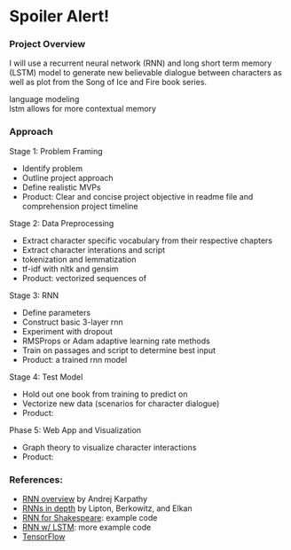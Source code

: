 # Spoiler Alert!

### Project Overview
I will use a recurrent neural network (RNN) and long short term memory (LSTM) model to generate new believable dialogue between characters as well as plot from the Song of Ice and Fire book series.

language modeling   
lstm allows for more contextual memory


### Approach

Stage 1: Problem Framing
- Identify problem
- Outline project approach
- Define realistic MVPs
- Product: Clear and concise project objective in readme file and comprehension project timeline

Stage 2: Data Preprocessing
- Extract character specific vocabulary from their respective chapters
- Extract character interations and script
- tokenization and lemmatization
- tf-idf with nltk and gensim
- Product: vectorized sequences of

Stage 3: RNN
- Define parameters
- Construct basic 3-layer rnn
- Experiment with dropout
- RMSProps or Adam adaptive learning rate methods
- Train on passages and script to determine best input
- Product: a trained rnn model

Stage 4: Test Model
- Hold out one book from training to predict on
- Vectorize new data (scenarios for character dialogue)
- Product:

Phase 5: Web App and Visualization
- Graph theory to visualize character interactions
- Product:



### References:

- [RNN overview](http://karpathy.github.io/2015/05/21/rnn-effectiveness/) by Andrej Karpathy
- [RNNs in depth](https://arxiv.org/pdf/1506.00019.pdf) by Lipton, Berkowitz, and Elkan
- [RNN for Shakespeare](https://github.com/martin-gorner/tensorflow-rnn-shakespeare/blob/master/rnn_train.py): example code
- [RNN w/ LSTM](https://pythonprogramming.net/rnn-tensorflow-python-machine-learning-tutorial/): more example code
- [TensorFlow](https://www.tensorflow.org/tutorials/recurrent)
